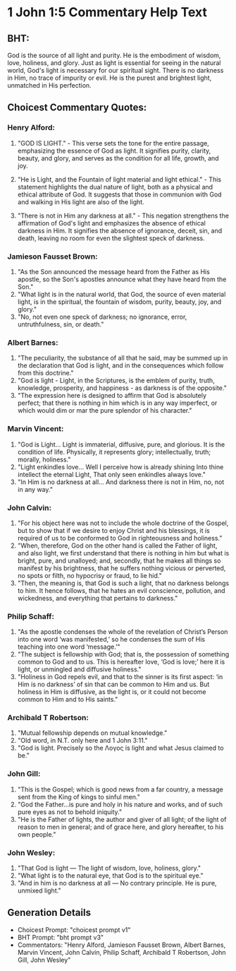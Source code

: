 # 1 John 1:5 Commentary Help Text

## BHT:
God is the source of all light and purity. He is the embodiment of wisdom, love, holiness, and glory. Just as light is essential for seeing in the natural world, God's light is necessary for our spiritual sight. There is no darkness in Him, no trace of impurity or evil. He is the purest and brightest light, unmatched in His perfection.

## Choicest Commentary Quotes:
### Henry Alford:
1. "GOD IS LIGHT." - This verse sets the tone for the entire passage, emphasizing the essence of God as light. It signifies purity, clarity, beauty, and glory, and serves as the condition for all life, growth, and joy.

2. "He is Light, and the Fountain of light material and light ethical." - This statement highlights the dual nature of light, both as a physical and ethical attribute of God. It suggests that those in communion with God and walking in His light are also of the light.

3. "There is not in Him any darkness at all." - This negation strengthens the affirmation of God's light and emphasizes the absence of ethical darkness in Him. It signifies the absence of ignorance, deceit, sin, and death, leaving no room for even the slightest speck of darkness.

### Jamieson Fausset Brown:
1. "As the Son announced the message heard from the Father as His apostle, so the Son's apostles announce what they have heard from the Son."
2. "What light is in the natural world, that God, the source of even material light, is in the spiritual, the fountain of wisdom, purity, beauty, joy, and glory."
3. "No, not even one speck of darkness; no ignorance, error, untruthfulness, sin, or death."

### Albert Barnes:
1. "The peculiarity, the substance of all that he said, may be summed up in the declaration that God is light, and in the consequences which follow from this doctrine."
2. "God is light - Light, in the Scriptures, is the emblem of purity, truth, knowledge, prosperity, and happiness - as darkness is of the opposite."
3. "The expression here is designed to affirm that God is absolutely perfect; that there is nothing in him which is in any way imperfect, or which would dim or mar the pure splendor of his character."

### Marvin Vincent:
1. "God is Light... Light is immaterial, diffusive, pure, and glorious. It is the condition of life. Physically, it represents glory; intellectually, truth; morally, holiness."
2. "Light enkindles love... Well I perceive how is already shining Into thine intellect the eternal Light, That only seen enkindles always love."
3. "In Him is no darkness at all... And darkness there is not in Him, no, not in any way."

### John Calvin:
1. "For his object here was not to include the whole doctrine of the Gospel, but to show that if we desire to enjoy Christ and his blessings, it is required of us to be conformed to God in righteousness and holiness."
2. "When, therefore, God on the other hand is called the Father of light, and also light, we first understand that there is nothing in him but what is bright, pure, and unalloyed; and, secondly, that he makes all things so manifest by his brightness, that he suffers nothing vicious or perverted, no spots or filth, no hypocrisy or fraud, to lie hid."
3. "Then, the meaning is, that God is such a light, that no darkness belongs to him. It hence follows, that he hates an evil conscience, pollution, and wickedness, and everything that pertains to darkness."

### Philip Schaff:
1. "As the apostle condenses the whole of the revelation of Christ’s Person into one word ‘was manifested,’ so he condenses the sum of His teaching into one word ‘message.’"
2. "The subject is fellowship with God; that is, the possession of something common to God and to us. This is hereafter love, ‘God is love;’ here it is light, or unmingled and diffusive holiness."
3. "Holiness in God repels evil, and that to the sinner is its first aspect: ‘in Him is no darkness’ of sin that can be common to Him and us. But holiness in Him is diffusive, as the light is, or it could not become common to Him and to His saints."

### Archibald T Robertson:
1. "Mutual fellowship depends on mutual knowledge." 
2. "Old word, in N.T. only here and 1 John 3:11." 
3. "God is light. Precisely so the Λογος is light and what Jesus claimed to be."

### John Gill:
1. "This is the Gospel; which is good news from a far country, a message sent from the King of kings to sinful men."
2. "God the Father...is pure and holy in his nature and works, and of such pure eyes as not to behold iniquity."
3. "He is the Father of lights, the author and giver of all light; of the light of reason to men in general; and of grace here, and glory hereafter, to his own people."

### John Wesley:
1. "That God is light — The light of wisdom, love, holiness, glory."
2. "What light is to the natural eye, that God is to the spiritual eye."
3. "And in him is no darkness at all — No contrary principle. He is pure, unmixed light."


## Generation Details
- Choicest Prompt: "choicest prompt v1"
- BHT Prompt: "bht prompt v3"
- Commentators: "Henry Alford, Jamieson Fausset Brown, Albert Barnes, Marvin Vincent, John Calvin, Philip Schaff, Archibald T Robertson, John Gill, John Wesley"

